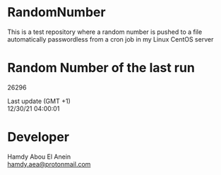 # RandomNumber    
This is a test repository where a random number is pushed to a file automatically passwordless from a cron job in my Linux CentOS server    
# Random Number of the last run   
26296
      
Last update (GMT +1)    
12/30/21 04:00:01
# Developer    
Hamdy Abou El Anein   
hamdy.aea@protonmail.com
